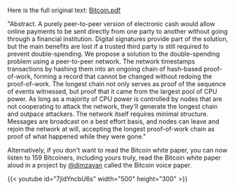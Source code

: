 Here is the full original text: [Bitcoin.pdf](/bitcoin.pdf)

"Abstract. A purely peer-to-peer version of electronic cash would allow online payments to be sent directly from one party to another without going through a financial institution. Digital signatures provide part of the solution, but the main benefits are lost if a trusted third party is still required to prevent double-spending. We propose a solution to the double-spending problem using a peer-to-peer network. The network timestamps transactions by hashing them into an ongoing chain of hash-based proof-of-work, forming a record that cannot be changed without redoing the proof-of-work. The longest chain not only serves as proof of the sequence of events witnessed, but proof that it came from the largest pool of CPU power. As long as a majority of CPU power is controlled by nodes that are not cooperating to attack the network, they'll generate the longest chain and outpace attackers. The network itself requires minimal structure. Messages are broadcast on a best effort basis, and nodes can leave and rejoin the network at will, accepting the longest proof-of-work chain as proof of what happened while they were gone."


Alternatively, if you don't want to read the Bitcoin white paper, you can now listen to 159 Bitcoiners, including yours truly, read the Bitcoin white paper aloud in a project by [@dimzayan](https://twitter.com/dimzayan) called the Bitcoin voice paper.

{{< youtube id="7jldYncbU6s" width="500" height="300" >}}
